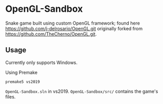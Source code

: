 # OpenGL-Sandbox
Snake game built using custom OpenGL framework;
found here https://github.com/j-delrosario/OpenGL.git
originally forked from https://github.com/TheCherno/OpenGL.git.

## Usage

Currently only supports Windows.

Using Premake
```
premake5 vs2019
```
`OpenGL-Sandbox.sln` in vs2019.
`OpenGL-Sandbox/src/` contains the game's files.